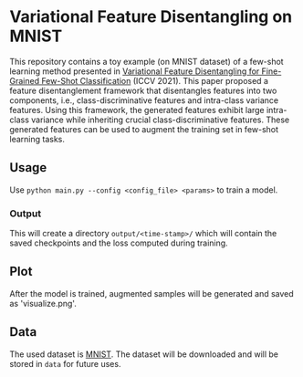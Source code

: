 # Variational Feature Disentangling on MNIST

This repository contains a toy example (on MNIST dataset) of a few-shot learning method presented in [Variational Feature Disentangling for Fine-Grained Few-Shot Classification](https://openaccess.thecvf.com/content/ICCV2021/papers/Xu_Variational_Feature_Disentangling_for_Fine-Grained_Few-Shot_Classification_ICCV_2021_paper.pdf) (ICCV 2021). This paper proposed a feature disentanglement framework that disentangles features into two components, i.e., class-discriminative features and intra-class variance features. Using this framework, the generated features exhibit large intra-class variance while inheriting crucial class-discriminative features. These generated features can be used to augment the training set in few-shot learning tasks.

## Usage

Use `python main.py --config <config_file> <params>` to train a model.

### Output

This will create a directory `output/<time-stamp>/` which will contain the saved checkpoints and the loss computed during training.

## Plot

After the model is trained, augmented samples will be generated and saved as 'visualize.png'. 

## Data

The used dataset is [MNIST](http://yann.lecun.com/exdb/mnist/). The dataset will be downloaded and will be stored in `data` for future uses.




